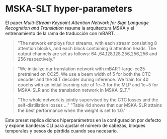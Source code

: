 # MSKA-SLT hyper-parameters

El paper *Multi-Stream Keypoint Attention Network for Sign Language Recognition and Translation*
resume la arquitectura MSKA y el entrenamiento de la rama de traducción con mBART.

> "The network employs four streams, with each stream consisting 8 attention blocks, and each block
> containing 6 attention heads. The output channels are set as follows: 64 ,64,128,128,256,256,256
> and 256 respectively."

> "We initialize our translation network with mBART-large-cc25 pretrained on CC25. We use a beam
> width of 5 for both the CTC decoder and the SLT decoder during inference. We train for 40 epochs
> with an initial learning rate of 1e−3 for the MLP and 1e−5 for MSKA-SLR and the translation
> network in MSKA-SLT."

> "The whole network is jointly supervised by the CTC losses and the self-distillation losses ..."
> "Table 4d shows that our MSKA-SLR attains the best performance when the weight is set to 1.0."

Este preset replica dichos hiperparámetros en la configuración por defecto y expone banderas CLI
para ajustar el número de cabezas, bloques temporales y pesos de pérdida cuando sea necesario.
